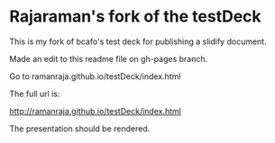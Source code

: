 Rajaraman's fork of the testDeck
=============================

This is my fork of bcafo's test deck for publishing a slidify document.

Made an edit to this readme file on gh-pages branch. 

Go to ramanraja.github.io/testDeck/index.html

The full url is:

http://ramanraja.github.io/testDeck/index.html

The presentation should be rendered.


